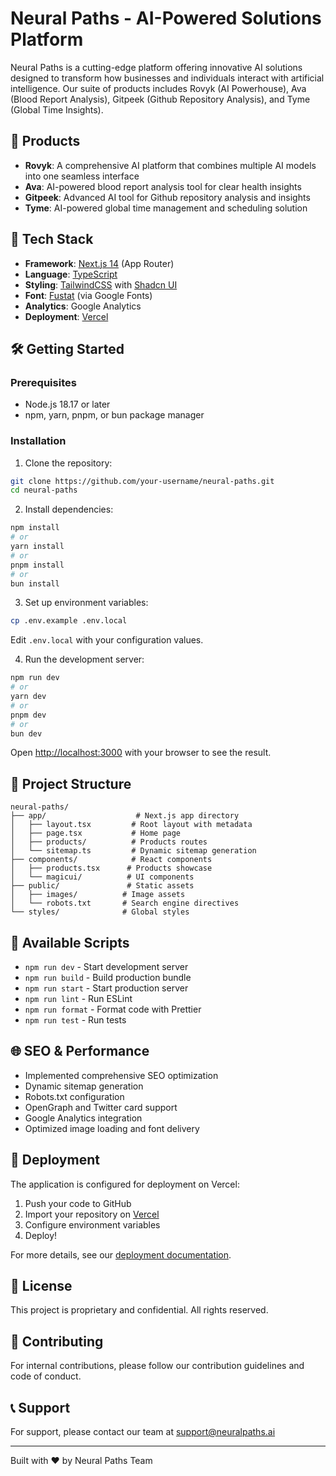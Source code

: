 # Neural Paths - AI-Powered Solutions Platform

Neural Paths is a cutting-edge platform offering innovative AI solutions designed to transform how businesses and individuals interact with artificial intelligence. Our suite of products includes Rovyk (AI Powerhouse), Ava (Blood Report Analysis), Gitpeek (Github Repository Analysis), and Tyme (Global Time Insights).

## 🌟 Products

- **Rovyk**: A comprehensive AI platform that combines multiple AI models into one seamless interface
- **Ava**: AI-powered blood report analysis tool for clear health insights
- **Gitpeek**: Advanced AI tool for Github repository analysis and insights
- **Tyme**: AI-powered global time management and scheduling solution

## 🚀 Tech Stack

- **Framework**: [Next.js 14](https://nextjs.org/) (App Router)
- **Language**: [TypeScript](https://www.typescriptlang.org/)
- **Styling**: [TailwindCSS](https://tailwindcss.com/) with [Shadcn UI](https://ui.shadcn.com/)
- **Font**: [Fustat](https://fonts.google.com/) (via Google Fonts)
- **Analytics**: Google Analytics
- **Deployment**: [Vercel](https://vercel.com)

## 🛠️ Getting Started

### Prerequisites

- Node.js 18.17 or later
- npm, yarn, pnpm, or bun package manager

### Installation

1. Clone the repository:
```bash
git clone https://github.com/your-username/neural-paths.git
cd neural-paths
```

2. Install dependencies:
```bash
npm install
# or
yarn install
# or
pnpm install
# or
bun install
```

3. Set up environment variables:
```bash
cp .env.example .env.local
```
Edit `.env.local` with your configuration values.

4. Run the development server:
```bash
npm run dev
# or
yarn dev
# or
pnpm dev
# or
bun dev
```

Open [http://localhost:3000](http://localhost:3000) with your browser to see the result.

## 📁 Project Structure

```
neural-paths/
├── app/                    # Next.js app directory
│   ├── layout.tsx         # Root layout with metadata
│   ├── page.tsx           # Home page
│   ├── products/          # Products routes
│   └── sitemap.ts         # Dynamic sitemap generation
├── components/            # React components
│   ├── products.tsx      # Products showcase
│   └── magicui/          # UI components
├── public/               # Static assets
│   ├── images/          # Image assets
│   └── robots.txt       # Search engine directives
└── styles/              # Global styles
```

## 🔧 Available Scripts

- `npm run dev` - Start development server
- `npm run build` - Build production bundle
- `npm run start` - Start production server
- `npm run lint` - Run ESLint
- `npm run format` - Format code with Prettier
- `npm run test` - Run tests

## 🌐 SEO & Performance

- Implemented comprehensive SEO optimization
- Dynamic sitemap generation
- Robots.txt configuration
- OpenGraph and Twitter card support
- Google Analytics integration
- Optimized image loading and font delivery

## 🚀 Deployment

The application is configured for deployment on Vercel:

1. Push your code to GitHub
2. Import your repository on [Vercel](https://vercel.com)
3. Configure environment variables
4. Deploy!

For more details, see our [deployment documentation](https://nextjs.org/docs/app/building-your-application/deploying).

## 📝 License

This project is proprietary and confidential. All rights reserved.

## 🤝 Contributing

For internal contributions, please follow our contribution guidelines and code of conduct.

## 📞 Support

For support, please contact our team at support@neuralpaths.ai

---

Built with ❤️ by Neural Paths Team
